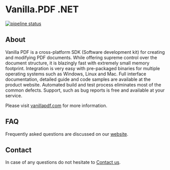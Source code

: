 # Vanilla.PDF .NET

[![pipeline status](https://gitlab.com/jurzik/vanillapdf-net/badges/master/pipeline.svg)](https://gitlab.com/jurzik/vanillapdf-net/commits/master)

## About

Vanilla PDF is a cross-platform SDK (Software development kit) for creating and modifying PDF documents.
While offering supreme control over the document structure, it is blazingly fast with extremely small memory footprint.
Integration is very easy with pre-packaged binaries for multiple operating systems such as Windows, Linux and Mac.
Full interface documentation, detailed guide and code samples are available at the product website.
Automated build and test process eliminates most of the common defects.
Support, such as bug reports is free and available at your service.

Please visit [vanillapdf.com](http://vanillapdf.com) for more information.

## FAQ

Frequently asked questions are discussed on our [website](https://vanillapdf.com/faq/).

## Contact

In case of any questions do not hesitate to [Contact us](https://vanillapdf.com/contact/).
